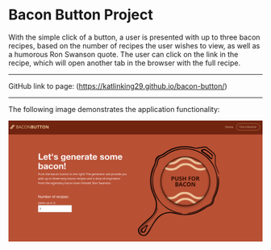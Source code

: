 # Bacon Button Project

With the simple click of a button, a user is presented with up to three bacon recipes, based on the number of recipes the user wishes to view, as well as a humorous Ron Swanson quote. The user can click on the link in the recipe, which will open another tab in the browser with the full recipe. 

------------------------------------

GitHub link to page: (https://katlinking29.github.io/bacon-button/)

------------------------------------

The following image demonstrates the application functionality:

![bacon button](./bacon-button-demo.png)


